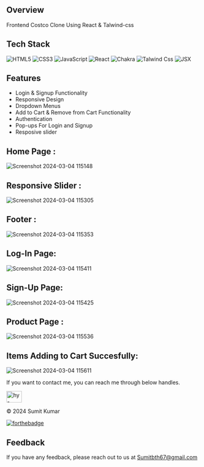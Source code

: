 ## Overview
Frontend Costco Clone Using React & Talwind-css

## Tech Stack
![HTML5](https://img.shields.io/badge/html5-%23E34F26.svg?style=for-the-badge&logo=html5&logoColor=white)
![CSS3](https://img.shields.io/badge/css3-%231572B6.svg?style=for-the-badge&logo=css3&logoColor=white)
![JavaScript](https://img.shields.io/badge/javascript-%23323330.svg?style=for-the-badge&logo=javascript&logoColor=%23F7DF1E)
![React](https://img.shields.io/badge/react-%2320232a.svg?style=for-the-badge&logo=react&logoColor=%2361DAFB)
![Chakra](https://img.shields.io/badge/chakra-%234ED1C5.svg?style=for-the-badge&logo=chakraui&logoColor=white)
![Talwind Css](https://camo.githubusercontent.com/6c62369c4e99b8a15e8bc2252842ba29e6af1a870849ba36b78e534304113437/68747470733a2f2f696d672e736869656c64732e696f2f62616467652f5461696c77696e645f4353532d3338423241433f7374796c653d666f722d7468652d6261646765266c6f676f3d7461696c77696e642d637373266c6f676f436f6c6f723d7768697465)
![JSX](https://camo.githubusercontent.com/d2512b3faa5c34d3a91558dcf9402ee3cfc5d4e2b64850429d98e3ca3d54d94e/68747470733a2f2f696d672e736869656c64732e696f2f62616467652f4a53582d2532333030443846462e7376673f7374796c653d666f722d7468652d6261646765266c6f676f3d7265616374266c6f676f436f6c6f723d7768697465)




## Features

- Login & Signup Functionality
- Responsive Design
- Dropdown Menus
- Add to Cart & Remove from Cart Functionality
- Authentication
- Pop-ups For Login and Signup
- Resposive slider

## Home Page :
![Screenshot 2024-03-04 115148](https://github.com/hySumit/Costco-Clone/assets/112721086/53bf82cf-b53e-465d-bf0f-981c0abfc032)
## Responsive Slider :
![Screenshot 2024-03-04 115305](https://github.com/hySumit/Costco-Clone/assets/112721086/8982bc2b-7770-4056-8e85-1c42982ac4db)
## Footer :
![Screenshot 2024-03-04 115353](https://github.com/hySumit/Costco-Clone/assets/112721086/db3992bf-5601-46a5-bfac-fe886b3a7a53)
## Log-In Page:
![Screenshot 2024-03-04 115411](https://github.com/hySumit/Costco-Clone/assets/112721086/7f13ef6e-2cf4-41c2-bce8-ccbebc2dee57)
## Sign-Up Page: 
![Screenshot 2024-03-04 115425](https://github.com/hySumit/Costco-Clone/assets/112721086/eeef90ac-ca03-4ffe-a453-694421849a35)
## Product Page :
![Screenshot 2024-03-04 115536](https://github.com/hySumit/Costco-Clone/assets/112721086/f5f3a6e8-d60e-4627-a7b8-ff8046aa30f0)
## Items Adding to Cart Succesfully:
![Screenshot 2024-03-04 115611](https://github.com/hySumit/Costco-Clone/assets/112721086/b1ae44f9-3f3f-4f31-a7a4-30a9c0873d22)




If you want to contact me, you can reach me through below handles.

<a href="https://linkedin.com/in/hy-sumit" target="blank"><img align="center" src="https://raw.githubusercontent.com/rahuldkjain/github-profile-readme-generator/master/src/images/icons/Social/linked-in-alt.svg" alt="hy-sumit" height="30" width="40" /></a>

© 2024 Sumit Kumar


[![forthebadge](https://forthebadge.com/images/badges/built-with-love.svg)](https://forthebadge.com)

## Feedback

If you have any feedback, please reach out to us at Sumitbth67@gmail.com

